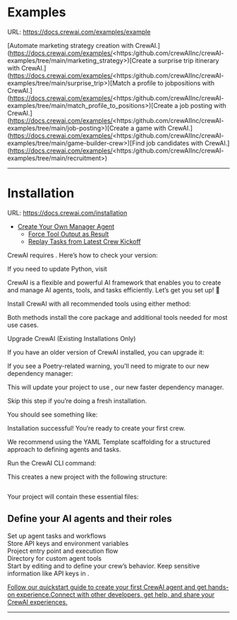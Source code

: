# Examples
URL: https://docs.crewai.com/examples/example

[Automate marketing strategy creation with
CrewAI.](https://docs.crewai.com/examples/<https:/github.com/crewAIInc/crewAI-
examples/tree/main/marketing_strategy>)[Create a surprise trip itinerary with
CrewAI.](https://docs.crewai.com/examples/<https:/github.com/crewAIInc/crewAI-
examples/tree/main/surprise_trip>)[Match a profile to jobpositions with
CrewAI.](https://docs.crewai.com/examples/<https:/github.com/crewAIInc/crewAI-
examples/tree/main/match_profile_to_positions>)[Create a job posting with
CrewAI.](https://docs.crewai.com/examples/<https:/github.com/crewAIInc/crewAI-
examples/tree/main/job-posting>)[Create a game with
CrewAI.](https://docs.crewai.com/examples/<https:/github.com/crewAIInc/crewAI-
examples/tree/main/game-builder-crew>)[Find job candidates with
CrewAI.](https://docs.crewai.com/examples/<https:/github.com/crewAIInc/crewAI-
examples/tree/main/recruitment>)

---

# Installation
URL: https://docs.crewai.com/installation

* [Create Your Own Manager Agent](https://docs.crewai.com/</how-to/custom-manager-agent>)
  * [Force Tool Output as Result](https://docs.crewai.com/</how-to/force-tool-output-as-result>)
  * [Replay Tasks from Latest Crew Kickoff](https://docs.crewai.com/</how-to/replay-tasks-from-latest-crew-kickoff>)

CrewAI requires . Here’s how to check your version:

If you need to update Python, visit

CrewAI is a flexible and powerful AI framework that enables you to create and
manage AI agents, tools, and tasks efficiently. Let’s get you set up! 🚀

Install CrewAI with all recommended tools using either method:

Both methods install the core package and additional tools needed for most use
cases.

Upgrade CrewAI (Existing Installations Only)

If you have an older version of CrewAI installed, you can upgrade it:

If you see a Poetry-related warning, you’ll need to migrate to our new
dependency manager:

This will update your project to use , our new faster dependency manager.

Skip this step if you’re doing a fresh installation.

You should see something like:

Installation successful! You’re ready to create your first crew.

We recommend using the YAML Template scaffolding for a structured approach to
defining agents and tasks.

Run the CrewAI CLI command:

This creates a new project with the following structure:

```

```

Your project will contain these essential files:

Define your AI agents and their roles  
---  
Set up agent tasks and workflows  
Store API keys and environment variables  
Project entry point and execution flow  
Directory for custom agent tools  
Start by editing and to define your crew’s behavior. Keep sensitive information
like API keys in .

[Follow our quickstart guide to create your first CrewAI agent and get hands-on
experience.](https://docs.crewai.com/</quickstart>)[Connect with other
developers, get help, and share your CrewAI
experiences.](https://docs.crewai.com/<https:/community.crewai.com>)

---

